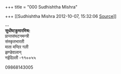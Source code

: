 +++
title = "000 Sudhishtha Mishra"

+++
[[Sudhishtha Mishra	2012-10-07, 15:32:06 [Source](https://groups.google.com/g/bvparishat/c/DcEoV7WHYx0)]]



  

  
  

  
  

  

--  
**सुधीष्टकुमारमिश्र:**  
प्रान्तसंघटनमन्त्री  
संस्कृतभारती  
माता मन्दिर गली  
झण्डेवालान्  
नईदिल्ली -११००५५  

09868143005

  

